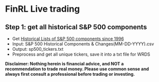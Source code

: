 # FinRL Live trading

## Step 1: get all historical S&P 500 components 
* Get [Historical Lists of S&P 500 components since 1996](https://github.com/fja05680/sp500) 
* Input: S&P 500 Historical Components & Changes(MM-DD-YYYY).csv
* Output: sp500_tickers.txt
* Preprocess and get all unique tickers, save it into a txt file for WRDS


**Disclaimer: Nothing herein is financial advice, and NOT a recommendation to trade real money. Please use common sense and always first consult a professional before trading or investing.**
